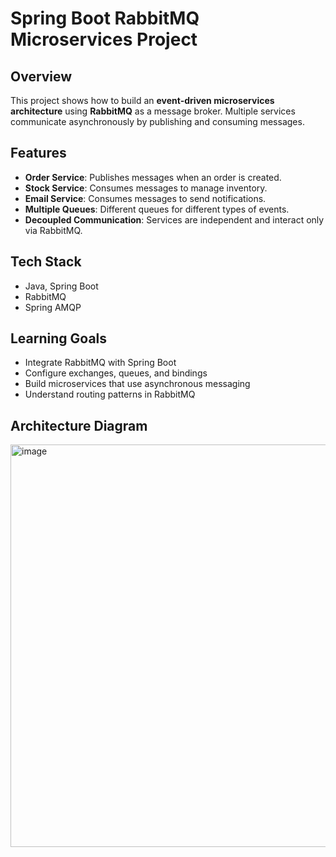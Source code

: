 # Spring Boot RabbitMQ Microservices Project

## Overview
This project shows how to build an **event-driven microservices architecture** using **RabbitMQ** as a message broker. Multiple services communicate asynchronously by publishing and consuming messages.

## Features
- **Order Service**: Publishes messages when an order is created.
- **Stock Service**: Consumes messages to manage inventory.
- **Email Service**: Consumes messages to send notifications.
- **Multiple Queues**: Different queues for different types of events.
- **Decoupled Communication**: Services are independent and interact only via RabbitMQ.

## Tech Stack
- Java, Spring Boot
- RabbitMQ
- Spring AMQP

## Learning Goals
- Integrate RabbitMQ with Spring Boot
- Configure exchanges, queues, and bindings
- Build microservices that use asynchronous messaging
- Understand routing patterns in RabbitMQ

## Architecture Diagram

<img width="1289" height="644" alt="image" src="https://github.com/user-attachments/assets/2e8e9b4f-8aa5-441b-9301-cbffc7ab64a7" />
